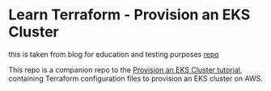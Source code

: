 # Learn Terraform - Provision an EKS Cluster

this is taken from blog for education and testing purposes
[repo](https://spacelift.io/blog/terraform-ekss)


This repo is a companion repo to the [Provision an EKS Cluster tutorial](https://developer.hashicorp.com/terraform/tutorials/kubernetes/eks), containing
Terraform configuration files to provision an EKS cluster on AWS.



